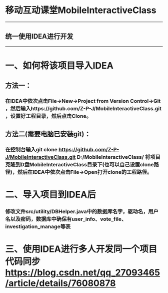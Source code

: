 # 移动互动课堂MobileInteractiveClass

----------------------------------
## 统一使用IDEA进行开发
----------------------------------

# 一、如何将该项目导入IDEA
## 方法一：
### 在IDEA中依次点击File->New->Project from Version Control->Git ，然后输入https://github.com/Z-P-J/MobileInteractiveClass.git ，设置好工程目录，然后点击Clone。

## 方法二(需要电脑已安装git)：
### 在控制台输入git clone https://github.com/Z-P-J/MobileInteractiveClass.git D:/MobileInteractiveClass/ 将项目克隆到D盘MobileInteractiveClass目录下(也可以自己设置clone路径)，然后在IDEA中依次点击File->Open打开clone的工程路径。

# 二、导入项目到IDEA后
### 修改文件src/utility/DBHelper.java中的数据库名字，驱动名，用户名以及密码，数据库中确保有user_info、vote_file、investigation_manage等表

# 三、使用IDEA进行多人开发同一个项目代码同步 https://blog.csdn.net/qq_27093465/article/details/76080878